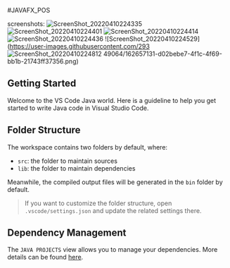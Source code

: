 #JAVAFX_POS

screenshots:
![ScreenShot_20220410224335](https://user-images.githubusercontent.com/29349064/162657103-0654e464-f679-4827-9903-e2799f59d445.png)
![ScreenShot_20220410224401](https://user-images.githubusercontent.com/29349064/162657110-43c8dfa6-64cd-440a-a948-750319aa4f20.png)
![ScreenShot_20220410224414](https://user-images.githubusercontent.com/29349064/162657117-87ec2968-fde2-4008-882e-2b43fced52ec.png)
![ScreenShot_20220410224436](https://user-images.githubusercontent.com/29349064/162657124-9b1c9c65-d423-4a18-8c03-aa514637967a.png)
![ScreenShot_20220410224529](https://user-images.githubusercontent.com/293
![ScreenShot_20220410224812](https://user-images.githubusercontent.com/29349064/162657139-1f3cf357-4db0-41b8-81fa-258fd00be202.png)
49064/162657131-d02bebe7-4f1c-4f69-bb1b-21743ff37356.png)


## Getting Started

Welcome to the VS Code Java world. Here is a guideline to help you get started to write Java code in Visual Studio Code.

## Folder Structure

The workspace contains two folders by default, where:

- `src`: the folder to maintain sources
- `lib`: the folder to maintain dependencies

Meanwhile, the compiled output files will be generated in the `bin` folder by default.

> If you want to customize the folder structure, open `.vscode/settings.json` and update the related settings there.

## Dependency Management

The `JAVA PROJECTS` view allows you to manage your dependencies. More details can be found [here](https://github.com/microsoft/vscode-java-dependency#manage-dependencies).
